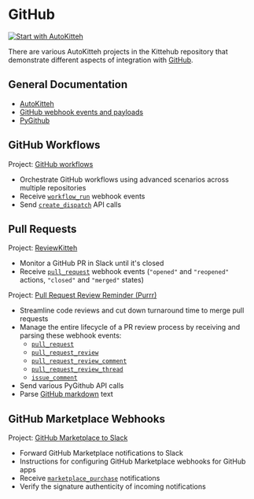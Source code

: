 # GitHub

[![Start with AutoKitteh](https://autokitteh.com/assets/autokitteh-badge.svg)](https://app.autokitteh.cloud/template?template-name=samples/github)

There are various AutoKitteh projects in the Kittehub repository that demonstrate different aspects of integration with [GitHub](https://github.com).

## General Documentation

- [AutoKitteh](https://docs.autokitteh.com/integrations/github)
- [GitHub webhook events and payloads](https://docs.github.com/en/webhooks/webhook-events-and-payloads)
- [PyGithub](https://pygithub.readthedocs.io/en/stable/)

## GitHub Workflows

Project: [GitHub workflows](/devops/github_workflows/)

- Orchestrate GitHub workflows using advanced scenarios across multiple repositories
- Receive [`workflow_run`](https://docs.github.com/en/actions/writing-workflows/choosing-when-your-workflow-runs/events-that-trigger-workflows#workflow_run) webhook events
- Send [`create_dispatch`](https://pygithub.readthedocs.io/en/stable/github_objects/Workflow.html) API calls

## Pull Requests

Project: [ReviewKitteh](/devops/reviewkitteh/)

- Monitor a GitHub PR in Slack until it's closed
- Receive [`pull_request`](https://docs.github.com/en/webhooks/webhook-events-and-payloads#pull_request) webhook events (`"opened"` and `"reopened"` actions, `"closed"` and `"merged"` states)

Project: [Pull Request Review Reminder (Purrr)](/devops/purrr/)

- Streamline code reviews and cut down turnaround time to merge pull requests
- Manage the entire lifecycle of a PR review process by receiving and parsing these webhook events:
  - [`pull_request`](https://docs.github.com/en/webhooks/webhook-events-and-payloads#pull_request)
  - [`pull_request_review`](https://docs.github.com/en/webhooks/webhook-events-and-payloads#pull_request_review)
  - [`pull_request_review_comment`](https://docs.github.com/en/webhooks/webhook-events-and-payloads#pull_request_review_comment)
  - [`pull_request_review_thread`](https://docs.github.com/en/webhooks/webhook-events-and-payloads#pull_request_review_thread)
  - [`issue_comment`](https://docs.github.com/en/webhooks/webhook-events-and-payloads#issue_comment)
- Send various PyGithub API calls
- Parse [GitHub markdown](/devops/purrr/text_utils.py) text

## GitHub Marketplace Webhooks

Project: [GitHub Marketplace to Slack](/github_marketplace_to_slack/)

- Forward GitHub Marketplace notifications to Slack
- Instructions for configuring GitHub Marketplace webhooks for GitHub apps
- Receive [`marketplace_purchase`](https://docs.github.com/en/webhooks/webhook-events-and-payloads#marketplace_purchase) notifications
- Verify the signature authenticity of incoming notifications

